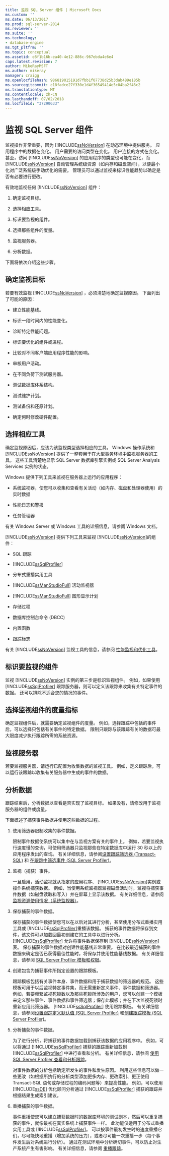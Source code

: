 ```yaml
---
title: 监视 SQL Server 组件 | Microsoft Docs
ms.custom: ''
ms.date: 06/13/2017
ms.prod: sql-server-2014
ms.reviewer: ''
ms.suite: ''
ms.technology:
- database-engine
ms.tgt_pltfrm: ''
ms.topic: conceptual
ms.assetid: e8f1b16b-ea40-4e12-886c-967ebda4e6e4
caps.latest.revision: 7
author: MikeRayMSFT
ms.author: mikeray
manager: craigg
ms.openlocfilehash: 986819015191d7fbb1f07738d25b3dab489e185b
ms.sourcegitcommit: c18fadce27f330e1d4f36549414e5c84ba2f46c2
ms.translationtype: MT
ms.contentlocale: zh-CN
ms.lasthandoff: 07/02/2018
ms.locfileid: "37290633"
---
```

# <a name="monitor-sql-server-components"></a>监视 SQL Server 组件
  监视操作非常重要，因为 [!INCLUDE[ssNoVersion](../../includes/ssnoversion-md.md)] 在动态环境中提供服务。 应用程序中的数据在变化。 用户需要的访问类型在变化。 用户连接的方式在变化。 甚至，访问 [!INCLUDE[ssNoVersion](../../includes/ssnoversion-md.md)] 的应用程序的类型也可能在变化，而 [!INCLUDE[ssNoVersion](../../includes/ssnoversion-md.md)] 自动管理系统级资源（如内存和磁盘空间），以便最小化对广泛系统级手动优化的需要。 管理员可以通过监视来标识性能趋势以确定是否有必要进行更改。  
  
 有效地监视任何 [!INCLUDE[ssNoVersion](../../includes/ssnoversion-md.md)] 组件：  
  
1.  确定监视目标。  
  
2.  选择相应工具。  
  
3.  标识要监视的组件。  
  
4.  选择那些组件的度量。  
  
5.  监视服务器。  
  
6.  分析数据。  
  
 下面将依次介绍这些步骤。  
  
## <a name="determine-your-monitoring-goals"></a>确定监视目标  
 若要有效监视 [!INCLUDE[ssNoVersion](../../includes/ssnoversion-md.md)] ，必须清楚地确定监视原因。 下面列出了可能的原因：  
  
-   建立性能基线。  
  
-   标识一段时间内的性能变化。  
  
-   诊断特定性能问题。  
  
-   标识要优化的组件或进程。  
  
-   比较对不同客户端应用程序性能的影响。  
  
-   审核用户活动。  
  
-   在不同负荷下测试服务器。  
  
-   测试数据库体系结构。  
  
-   测试维护计划。  
  
-   测试备份和还原计划。  
  
-   确定何时修改硬件配置。  
  
## <a name="select-the-appropriate-tool"></a>选择相应工具  
 确定监视原因后，应该为该监视类型选择相应的工具。 Windows 操作系统和 [!INCLUDE[ssNoVersion](../../includes/ssnoversion-md.md)] 提供了一整套用于在大型事务环境中监视服务器的工具。 这些工具清楚地显示 SQL Server 数据库引擎实例或 SQL Server Analysis Services 实例的状态。  
  
 Windows 提供下列工具来监视在服务器上运行的应用程序：  
  
-   系统监视器，使您可以收集和查看有关活动（如内存、磁盘和处理器使用）的实时数据  
  
-   性能日志和警报  
  
-   任务管理器  
  
 有关 Windows Server 或 Windows 工具的详细信息，请参阅 Windows 文档。  
  
 [!INCLUDE[ssNoVersion](../../includes/ssnoversion-md.md)] 提供下列工具来监视 [!INCLUDE[ssNoVersion](../../includes/ssnoversion-md.md)]的组件：  
  
-   SQL 跟踪  
  
-   [!INCLUDE[ssSqlProfiler](../../includes/sssqlprofiler-md.md)]  
  
-   分布式重播实用工具  
  
-   [!INCLUDE[ssManStudioFull](../../includes/ssmanstudiofull-md.md)] 活动监视器  
  
-   [!INCLUDE[ssManStudioFull](../../includes/ssmanstudiofull-md.md)] 图形显示计划  
  
-   存储过程  
  
-   数据库控制台命令 (DBCC)  
  
-   内置函数  
  
-   跟踪标志  
  
 有关 [!INCLUDE[ssNoVersion](../../includes/ssnoversion-md.md)] 监视工具的信息，请参阅 [性能监视和优化工具](performance-monitoring-and-tuning-tools.md)。  
  
## <a name="identify-the-components-to-monitor"></a>标识要监视的组件  
 监视 [!INCLUDE[ssNoVersion](../../includes/ssnoversion-md.md)] 实例的第三步是标识监视组件。 例如，如果使用 [!INCLUDE[ssSqlProfiler](../../includes/sssqlprofiler-md.md)] 跟踪服务器，则可以定义该跟踪来收集有关特定事件的数据。 还可以排除不适合您的情况的事件。  
  
## <a name="select-metrics-for-monitored-components"></a>选择监视组件的度量指标  
 确定监视组件后，就需要确定监视组件的度量。 例如，选择跟踪中包括的事件后，可以选择只包括有关事件的特定数据。 限制只跟踪与该跟踪有关的数据可最大限度减少执行跟踪所需的系统资源。  
  
## <a name="monitor-the-server"></a>监视服务器  
 若要监视服务器，请运行已配置为收集数据的监视工具。 例如，定义跟踪后，可以运行该跟踪以收集有关服务器中生成的事件的数据。  
  
## <a name="analyze-the-data"></a>分析数据  
 跟踪结束后，分析数据以查看是否实现了监视目标。 如果没有，请修改用于监视服务器的组件或度量。  
  
 下面概述了捕获事件数据并使用这些数据的过程。  
  
1.  使用筛选器限制收集的事件数据。  
  
     限制事件数据使系统可以集中在与监视方案有关的事件上。 例如，若要监视执行速度慢的查询，可使用筛选器只监视那些在特定数据库中运行 30 秒以上的应用程序发出的查询。 有关详细信息，请参阅[设置跟踪筛选器 (Transact-SQL)](../../ssms/agent/set-sql-server-alias-for-sql-server-agent-service-ssms.md) 和 [在跟踪中筛选事件 (SQL Server Profiler)](../../tools/sql-server-profiler/filter-events-in-a-trace-sql-server-profiler.md)。  
  
2.  监视（捕获）事件。  
  
     一旦启用，活动监视就从指定的应用程序、 [!INCLUDE[ssNoVersion](../../includes/ssnoversion-md.md)]实例或操作系统捕获数据。 例如，当使用系统监视器监视磁盘活动时，监视将捕获事件数据（如磁盘读取和写入）并在屏幕上显示该数据。 有关详细信息，请参阅[监视资源使用情况（系统监视器）](../performance-monitor/monitor-resource-usage-system-monitor.md)。  
  
3.  保存捕获的事件数据。  
  
     保存捕获的事件数据使您可以在以后对其进行分析，甚至使用分布式重播实用工具或 [!INCLUDE[ssSqlProfiler](../../includes/sssqlprofiler-md.md)]重播该数据。 捕获的事件数据将保存到文件，该文件可以加载回最初创建它的工具中以进行分析。 [!INCLUDE[ssSqlProfiler](../../includes/sssqlprofiler-md.md)] 允许将事件数据保存到 [!INCLUDE[ssNoVersion](../../includes/ssnoversion-md.md)] 表。 保存捕获的事件数据对创建性能基线非常重要。 在比较最近捕获的事件数据来确定是否已获得最佳性能时，将保存并使用性能基线数据。 有关详细信息，请参阅 [SQL Server Profiler 模板和权限](../../tools/sql-server-profiler/sql-server-profiler-templates-and-permissions.md)。  
  
4.  创建包含为捕获事件所指定设置的跟踪模板。  
  
     跟踪模板包括有关事件本身、事件数据和用于捕获数据的筛选器的规范。 这些模板可用于以后监视特定事件集，而无需重新定义事件、事件数据和筛选器。 例如，若要频繁监视死锁数以及那些死锁所涉及的用户，您可以创建一个模板来定义那些事件、事件数据和事件筛选器；保存此模板；并在下次监视死锁时重新应用此筛选器。 [!INCLUDE[ssSqlProfiler](../../includes/sssqlprofiler-md.md)] 使用跟踪模板。 有关详细信息，请参阅[设置跟踪定义默认值 (SQL Server Profiler)](../../tools/sql-server-profiler/set-trace-definition-defaults-sql-server-profiler.md) 和[创建跟踪模板 (SQL Server Profiler)](../../tools/sql-server-profiler/create-a-trace-template-sql-server-profiler.md)。  
  
5.  分析捕获的事件数据。  
  
     为了进行分析，将捕获的事件数据加载到捕获该数据的应用程序中。 例如，可以将通过 [!INCLUDE[ssSqlProfiler](../../includes/sssqlprofiler-md.md)] 捕获的跟踪重新加载到 [!INCLUDE[ssSqlProfiler](../../includes/sssqlprofiler-md.md)] 中进行查看和分析。 有关详细信息，请参阅 [使用 SQL Server Profiler 查看和分析跟踪](../../tools/sql-server-profiler/view-and-analyze-traces-with-sql-server-profiler.md)。  
  
     对事件数据的分析包括确定所发生的事件和发生原因。 利用这些信息可以做一些更改（如根据所执行的分析类型添加更多内存、更改索引、更正使用 Transact-SQL 语句或存储过程的编码问题等）来提高性能。 例如，可以使用 [!INCLUDE[ssDE](../../includes/ssde-md.md)] 优化顾问分析通过 [!INCLUDE[ssSqlProfiler](../../includes/sssqlprofiler-md.md)] 捕获的跟踪并根据结果生成索引建议。  
  
6.  重播捕获的事件数据。  
  
     事件重播使您可以建立捕获数据时的数据库环境的测试副本，然后可以重复捕获的事件，就像最初在真实系统上捕获事件一样。 此功能仅适用于分布式重播实用工具或 [!INCLUDE[ssSqlProfiler](../../includes/sssqlprofiler-md.md)]。 可以按事件最初发生时的速度重播它们，尽可能快地重播（增加系统的压力），或者尽可能一次重播一步（每个事件发生后对系统进行分析）。 通过在测试环境中分析确切事件，可以防止对生产系统产生有害影响。 有关详细信息，请参阅 [重播跟踪](../../tools/sql-server-profiler/replay-traces.md)。  
  
  
